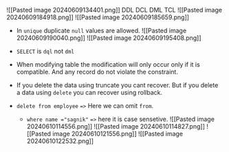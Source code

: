 ![[Pasted image 20240609134401.png]]
DDL
DCL
DML
TCL
![[Pasted image 20240609184918.png]]
![[Pasted image 20240609185659.png]]
- In `unique` duplicate `null` values are allowed.
![[Pasted image 20240609190040.png]]
![[Pasted image 20240609195408.png]]

- `SELECT` is `dql` not `dml`
- When modifying table the modification will only occur only if it is compatible. And any record do not violate the constraint.
- If you delete the data using truncate you cant recover. But if you delete a data using `delete` you can recover using rollback.
- `delete from employee` `=>` Here we can omit `from`.
	- `where name ="sagnik"` `=>` here it is case sensetive.
![[Pasted image 20240610114556.png]]
![[Pasted image 20240610114827.png]]
![[Pasted image 20240610121556.png]]
![[Pasted image 20240610122532.png]]

